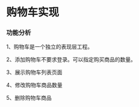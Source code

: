 # 购物车实现

###  功能分析

1、购物车是一个独立的表现层工程。

2、添加购物车不要求登录。可以指定购买商品的数量。

3、展示购物车列表页面

4、修改购物车商品数量

5、删除购物车商品

